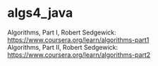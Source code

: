 # algs4_java  
Algorithms, Part I, Robert Sedgewick: https://www.coursera.org/learn/algorithms-part1  
Algorithms, Part II, Robert Sedgewick: https://www.coursera.org/learn/algorithms-part2
